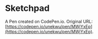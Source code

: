 # Sketchpad

A Pen created on CodePen.io. Original URL: [https://codepen.io/unekwu/pen/MWjYxEp](https://codepen.io/unekwu/pen/MWjYxEp).


